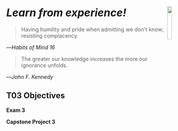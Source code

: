 # _Learn from experience!_ <img align="right" src="../images/habits/remaining_open_to_continuous_learning.jpg" width="15%" height="15%" />

> Having humility and pride when admitting we don't know; resisting complacency.

—_Habits of Mind 16_

> The greater our knowledge increases the more our ignorance unfolds.

—_John F. Kennedy_

## T03 Objectives
**Exam 3**

**Capstone Project 3**
